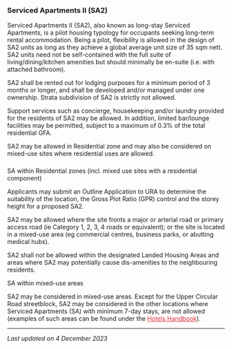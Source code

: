 ### Serviced Apartments II (SA2)

Serviced Apartments II (SA2), also known as long-stay Serviced
Apartments, is a pilot housing typology for occupants seeking long-term
rental accommodation. Being a pilot, flexibility is allowed in the
design of SA2 units as long as they achieve a global average unit size
of 35 sqm nett. SA2 units need not be self-contained with the full suite
of living/dining/kitchen amenities but should minimally be en-suite
(i.e. with attached bathroom).

SA2 shall be rented out for lodging purposes for a minimum period of 3
months or longer, and shall be developed and/or managed under one
ownership. Strata subdivision of SA2 is strictly not allowed.

Support services such as concierge, housekeeping and/or laundry provided
for the residents of SA2 may be allowed. In addition, limited bar/lounge
facilities may be permitted, subject to a maximum of 0.3% of the total
residential GFA.

SA2 may be allowed in Residential zone and may also be considered on
mixed-use sites where residential uses are allowed.

### 

<a href="#Within-Residential-SA2" class="collapsible collapsed"
data-toggle="collapse"></a>

SA within Residential zones (incl. mixed use sites with a residential
component)

Applicants may submit an Outline Application to URA to determine the
suitability of the location, the Gross Plot Ratio (GPR) control and the
storey height for a proposed SA2.

SA2 may be allowed where the site fronts a major or arterial road or
primary access road (ie Category 1, 2, 3, 4 roads or equivalent); or the
site is located in a mixed-use area (eg commercial centres, business
parks, or abutting medical hubs).

SA2 shall not be allowed within the designated Landed Housing Areas and
areas where SA2 may potentially cause dis-amenities to the neighbouring
residents. 

<a href="#Within-Mixed-Use-SA2" class="collapsible collapsed"
data-toggle="collapse"></a>

SA within mixed-use areas

SA2 may be considered in mixed-use areas. Except for the Upper Circular
Road streetblock, SA2 may be considered in the other locations where
Serviced Apartments (SA) with minimum 7-day stays, are not allowed
(examples of such areas can be found under the <a
href="https://www.ura.gov.sg/Corporate/Guidelines/Development-Control/Non-Residential/Hotel/Advisory-Notes"
style="color: #dc2837; background-color: #ffffff; margin: 0px; padding: 0px; border: 0px; text-align: justify;"
target="_blank">Hotels Handbook</a>).

------------------------------------------------------------------------

*Last updated on 4 December 2023*
